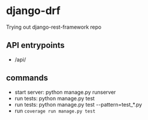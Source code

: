 # django-drf
 Trying out django-rest-framework repo

## API entrypoints
- /api/

## commands
- start server: python manage.py runserver
- run tests: python manage.py test
- run tests: python manage.py test --pattern=test_*.py
- run `coverage run manage.py test`

